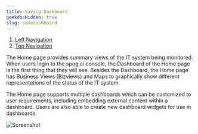 ```yaml
---
title: Saving Dashboard
geekdocHidden: true
slug: savedashboard
---
```


1. <a href="/cloud_vista/Overview/leftnavbar">Left Navigation</a>
2. <a href="/cloud_vista/Overview/topnavbar">Top Navigation</a>



The Home page provides summary views of the IT system being monitored. When users login to the spog.ai console, the Dashboard of the Home page is the first thing that they will see. Besides the Dashboard, the Home page has Business Views (Bizviews) and Maps to graphically show different representations of the status of the IT system. 

The Home page supports multiple dashboards which can be customized to user requirements, including embedding external content within a dashboard. Users are also able to create new dashboard widgets for use in dashboards.


![Screenshot](/cloud_vista/Overview/images/Home.png)
